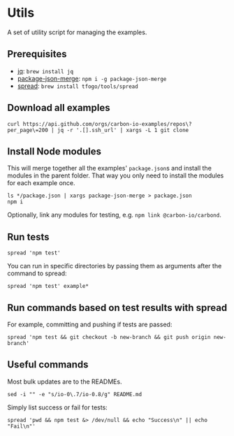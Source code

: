 # Utils

A set of utility script for managing the examples.

## Prerequisites

- [jq](https://stedolan.github.io/jq/): `brew install jq`
- [package-json-merge](https://www.npmjs.com/package/package-json-merge): `npm i -g package-json-merge`
- [spread](https://github.com/tfogo/spread): `brew install tfogo/tools/spread`

## Download all examples

```
curl https://api.github.com/orgs/carbon-io-examples/repos\?per_page\=200 | jq -r '.[].ssh_url' | xargs -L 1 git clone
```

## Install Node modules

This will merge together all the examples' `package.json`s and install the modules in the parent folder. That way you only need to install the modules for each example once.

```
ls */package.json | xargs package-json-merge > package.json
npm i
```

Optionally, link any modules for testing, e.g. `npm link @carbon-io/carbond`.

## Run tests

```
spread 'npm test'
```

You can run in specific directories by passing them as arguments after the command to spread:

```
spread 'npm test' example*
```

## Run commands based on test results with spread

For example, committing and pushing if tests are passed:

```
spread 'npm test && git checkout -b new-branch && git push origin new-branch'
```

## Useful commands

Most bulk updates are to the READMEs.

```
sed -i "" -e "s/io-0\.7/io-0.8/g" README.md
```

Simply list success or fail for tests:

```
spread 'pwd && npm test &> /dev/null && echo "Success\n" || echo "Fail\n"'
```
